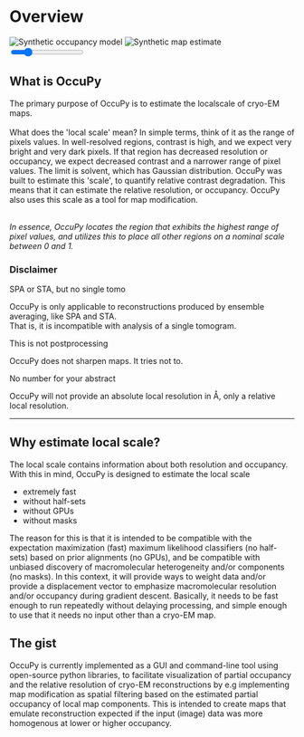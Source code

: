 # Overview
<div class="c-compare" style="--value:20%; --h:4.6; --w:16;">
  <img class="c-compare__left" src="https://drive.google.com/uc?export=view&id=1ztTefAhILu648oBNr9bFB1sZD31tNH3a" 
alt="Synthetic occupancy model" />
  <img class="c-compare__right" src="https://drive.google.com/uc?export=view&id=19U1PaDpn6e4dVtVMC91QXVy3JUtrPfOW" 
alt="Synthetic map estimate" />
  <input type="range" class="c-rng c-compare__range" min="0" max="100" value="20" oninput="this.parentNode.style.
setProperty('--value', `${this.value}%`)" />
</div>

## What is OccuPy

The primary purpose of OccuPy is to estimate the localscale of cryo-EM maps. 
<br><br>
What does the 'local scale' 
mean? In simple terms, think of it as the range of pixels values. In well-resolved regions, contrast is high, and we 
expect very bright and very dark pixels. If that region has decreased resolution or occupancy, we expect decreased 
contrast and a narrower range of pixel values. The limit is solvent, which has Gaussian distribution. OccuPy was built to estimate this 'scale', to quantify relative contrast degradation. This means that it can 
estimate the relative resolution, or occupancy. OccuPy also uses this scale as a tool for map modification. 

<p>
 <em>
  <br>
In essence, OccuPy locates the region that exhibits the highest range of pixel values, and utilizes this to place 
all other regions on a nominal scale between 0 and 1.
  <br>
 </em>
</p>



### Disclaimer


<div class="admonition warning">
<p class="admonition-title">SPA or STA, but no single tomo</p>
<p>
OccuPy is only applicable to reconstructions produced by ensemble averaging, like SPA and STA. 
<br>
That is, it is incompatible with analysis of a single tomogram.
</p>
</div>

<div class="admonition warning">
<p class="admonition-title">This is not postprocessing</p>
<p>
OccuPy  does not sharpen maps. It tries not to.
</p>
</div>

<div class="admonition warning">
<p class="admonition-title">No number for your abstract</p>
<p>
OccuPy will not provide an absolute local resolution in Å, only a relative local resolution. 
</p>
</div>

---

## Why estimate local scale?
The local scale contains information about both resolution and occupancy. With this in mind, OccuPy is designed to 
estimate the local scale

- extremely fast
- without half-sets
- without GPUs
- without masks

The reason for this is that it is intended to be compatible with the expectation maximization (fast) maximum likelihood 
classifiers (no half-sets) based on prior alignments (no GPUs), and be compatible with unbiased discovery of 
macromolecular heterogeneity and/or components (no masks). In this context, it will provide ways to weight data 
and/or provide a displacement vector to emphasize macromolecular resolution and/or occupancy during gradient 
descent. Basically, it needs to be fast enough to run repeatedly without delaying processing, and simple enough to 
use that it needs no input other than a cryo-EM map. 

## The gist 
OccuPy is currently implemented as a GUI and command-line tool using open-source python libraries, to facilitate 
visualization of partial occupancy and the relative resolution of cryo-EM reconstructions by e.g  implementing map 
modification as spatial filtering based on the estimated partial occupancy of local map components. 
This is intended to create maps that emulate reconstruction expected if the input (image) data was more 
homogenous at lower or higher occupancy.

